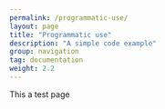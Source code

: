 ```yaml
---
permalink: /programmatic-use/
layout: page
title: "Programmatic use"
description: "A simple code example"
group: navigation
tag: documentation
weight: 2.2
---
```


This a test page 
